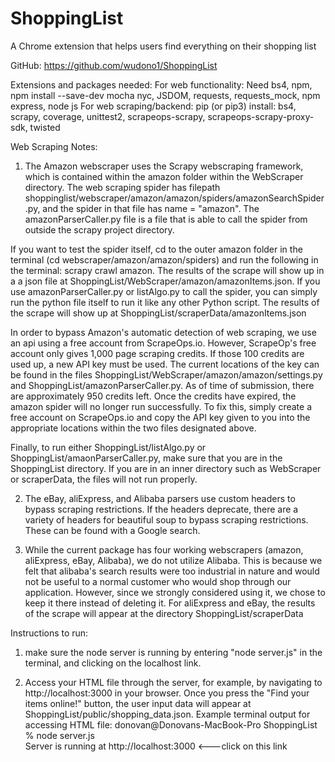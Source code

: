 # ShoppingList
A Chrome extension that helps users find everything on their shopping list

GitHub: https://github.com/wudono1/ShoppingList

Extensions and packages needed:
For web functionality: Need bs4, npm, npm install --save-dev mocha nyc, JSDOM, requests, requests_mock, npm express, node js
For web scraping/backend: pip (or pip3) install: bs4, scrapy, coverage, unittest2, scrapeops-scrapy, scrapeops-scrapy-proxy-sdk, twisted

Web Scraping Notes: 
1. The Amazon webscraper uses the Scrapy webscraping framework, which is contained within the amazon folder within the WebScraper directory. The web scraping spider has filepath shoppinglist/webscraper/amazon/amazon/spiders/amazonSearchSpider.py, and the spider in that file has name = "amazon". The amazonParserCaller.py file is a file that is able to call the spider from outside the scrapy project directory. 

If you want to test the spider itself, cd to the outer amazon folder in the terminal (cd webscraper/amazon/amazon/spiders) and run the following in the terminal: scrapy crawl amazon. The results of the scrape will show up in a a json file at ShoppingList/WebScraper/amazon/amazonItems.json.
If you use amazonParserCaller.py or listAlgo.py to call the spider, you can simply run the python file itself to run it like any other Python script. The results of the scrape will show up at ShoppingList/scraperData/amazonItems.json

In order to bypass Amazon's automatic detection of web scraping, we use an api using a free account from ScrapeOps.io. However, ScrapeOp's free account only gives 1,000 page scraping credits. If those 100 credits are used up, a new API key must be used. The current locations of the key can be found in the files ShoppingList/WebScraper/amazon/amazon/settings.py and ShoppingList/amazonParserCaller.py. As of time of submission, there are approximately 950 credits left. Once the credits have expired, the amazon spider will no longer run successfully. To fix this, simply create a free account on ScrapeOps.io and copy the API key given to you into the appropriate locations within the two files designated above.

Finally, to run either ShoppingList/listAlgo.py or ShoppingList/amaonParserCaller.py, make sure that you are in the ShoppingList directory. If you are in an inner directory such as WebScraper or scraperData, the files will not run properly.

2. The eBay, aliExpress, and Alibaba parsers use custom headers to bypass scraping restrictions. If the headers deprecate, there are a variety of headers for beautiful soup to bypass scraping restrictions. These can be found with a Google search.

3. While the current package has four working webscrapers (amazon, aliExpress, eBay, Alibaba), we do not utilize Alibaba. This is because we felt that alibaba's search results were too industrial in nature and would not be useful to a normal customer who would shop through our application. However, since we strongly considered using it, we chose to keep it there instead of deleting it. For aliExpress and eBay, the results of the scrape will appear at the directory ShoppingList/scraperData

Instructions to run:
1. make sure the node server is running by entering "node server.js" in the terminal, and clicking on the localhost link.

2. Access your HTML file through the server, for example, by navigating to http://localhost:3000 in your browser. Once you press the "Find your items online!" button, the user input data will appear at ShoppingList/public/shopping_data.json.
    Example terminal output for accessing HTML file: 
    donovan@Donovans-MacBook-Pro ShoppingList % node server.js                                                           
    Server is running at http://localhost:3000 <---click on this link
